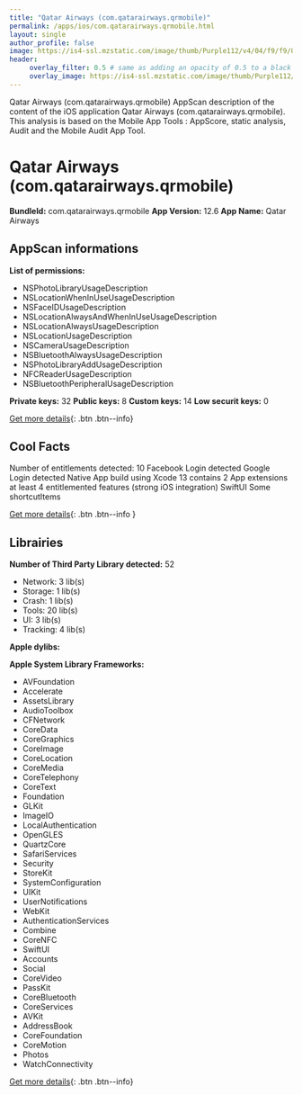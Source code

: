 ```yaml
---
title: "Qatar Airways (com.qatarairways.qrmobile)"
permalink: /apps/ios/com.qatarairways.qrmobile.html
layout: single
author_profile: false
image: https://is4-ssl.mzstatic.com/image/thumb/Purple112/v4/04/f9/f9/04f9f9ea-9bf0-3e97-8e0e-9e3d73d47601/AppIcon-1x_U007emarketing-0-7-0-85-220.png/512x512bb.jpg
header: 
     overlay_filter: 0.5 # same as adding an opacity of 0.5 to a black background
     overlay_image: https://is4-ssl.mzstatic.com/image/thumb/Purple112/v4/04/f9/f9/04f9f9ea-9bf0-3e97-8e0e-9e3d73d47601/AppIcon-1x_U007emarketing-0-7-0-85-220.png/512x512bb.jpg
---
```

Qatar Airways (com.qatarairways.qrmobile) AppScan description of the content of the iOS application Qatar Airways (com.qatarairways.qrmobile). This analysis is based on the Mobile App Tools : AppScore, static analysis, Audit and the Mobile Audit App Tool.

# Qatar Airways (com.qatarairways.qrmobile)

**BundleId:** com.qatarairways.qrmobile
**App Version:** 12.6
**App Name:** Qatar Airways


## AppScan informations 

**List of permissions:** 
- NSPhotoLibraryUsageDescription
- NSLocationWhenInUseUsageDescription
- NSFaceIDUsageDescription
- NSLocationAlwaysAndWhenInUseUsageDescription
- NSLocationAlwaysUsageDescription
- NSLocationUsageDescription
- NSCameraUsageDescription
- NSBluetoothAlwaysUsageDescription
- NSPhotoLibraryAddUsageDescription
- NFCReaderUsageDescription
- NSBluetoothPeripheralUsageDescription
  
  
**Private keys:** 32
**Public keys:** 8
**Custom keys:** 14
**Low securit keys:** 0
  
[Get more details](/pricing.html){: .btn .btn--info}

## Cool Facts

Number of entitlements detected: 10
Facebook Login detected
Google Login detected
Native App
build using Xcode 13
contains 2 App extensions
at least 4 entitlemented features (strong iOS integration)
SwiftUI
Some shortcutItems 
  
[Get more details](/pricing.html){: .btn .btn--info }

## Librairies 
**Number of Third Party Library detected:** 52
- Network: 3 lib(s)
- Storage: 1 lib(s)
- Crash: 1 lib(s)
- Tools: 20 lib(s)
- UI: 3 lib(s)
- Tracking: 4 lib(s)


**Apple dylibs:**


**Apple System Library Frameworks:**
- AVFoundation
- Accelerate
- AssetsLibrary
- AudioToolbox
- CFNetwork
- CoreData
- CoreGraphics
- CoreImage
- CoreLocation
- CoreMedia
- CoreTelephony
- CoreText
- Foundation
- GLKit
- ImageIO
- LocalAuthentication
- OpenGLES
- QuartzCore
- SafariServices
- Security
- StoreKit
- SystemConfiguration
- UIKit
- UserNotifications
- WebKit
- AuthenticationServices
- Combine
- CoreNFC
- SwiftUI
- Accounts
- Social
- CoreVideo
- PassKit
- CoreBluetooth
- CoreServices
- AVKit
- AddressBook
- CoreFoundation
- CoreMotion
- Photos
- WatchConnectivity


  
[Get more details](/pricing.html){: .btn .btn--info}

